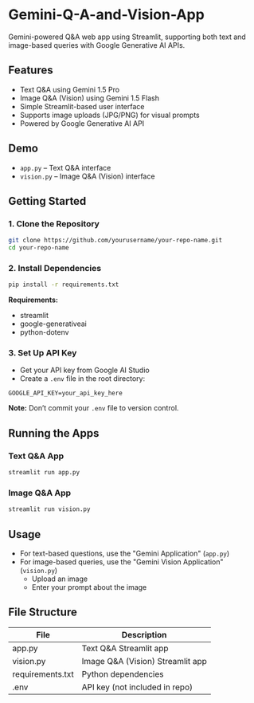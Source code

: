 # Gemini-Q-A-and-Vision-App  
Gemini-powered Q&A web app using Streamlit, supporting both text and image-based queries with Google Generative AI APIs.

## Features  
- Text Q&A using Gemini 1.5 Pro  
- Image Q&A (Vision) using Gemini 1.5 Flash  
- Simple Streamlit-based user interface  
- Supports image uploads (JPG/PNG) for visual prompts  
- Powered by Google Generative AI API

## Demo  
- `app.py` – Text Q&A interface  
- `vision.py` – Image Q&A (Vision) interface

## Getting Started  

### 1. Clone the Repository  
```bash
git clone https://github.com/yourusername/your-repo-name.git  
cd your-repo-name
```

### 2. Install Dependencies  
```bash
pip install -r requirements.txt
```
**Requirements:**  
- streamlit  
- google-generativeai  
- python-dotenv

### 3. Set Up API Key  
- Get your API key from Google AI Studio  
- Create a `.env` file in the root directory:  
```env
GOOGLE_API_KEY=your_api_key_here
```  
**Note:** Don’t commit your `.env` file to version control.

## Running the Apps  

### Text Q&A App  
```bash
streamlit run app.py
```

### Image Q&A App  
```bash
streamlit run vision.py
```

## Usage  
- For text-based questions, use the "Gemini Application" (`app.py`)  
- For image-based queries, use the "Gemini Vision Application" (`vision.py`)  
  - Upload an image  
  - Enter your prompt about the image

## File Structure  
| File             | Description                          |  
|------------------|--------------------------------------|  
| app.py           | Text Q&A Streamlit app               |  
| vision.py        | Image Q&A (Vision) Streamlit app     |  
| requirements.txt | Python dependencies                  |  
| .env             | API key (not included in repo)       |


